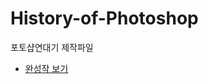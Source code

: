 # History-of-Photoshop
포토샵연대기 제작파일

- [완성작 보기](https://ryungom.github.io/History-of-Photoshop/index.html)
